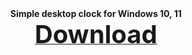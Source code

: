 <div align=center><b>Simple desktop clock for Windows 10, 11</b><br>
<a href="![GitHub Release](https://github.com/markovuser/Clock-on-Desktop/releases/latest/download/Clock.on.Desktop.setup.exe)" target="_blank" title="FileList"><b><span style="font-display:auto;font-size: 40px;">Download</span></b></a></div>
